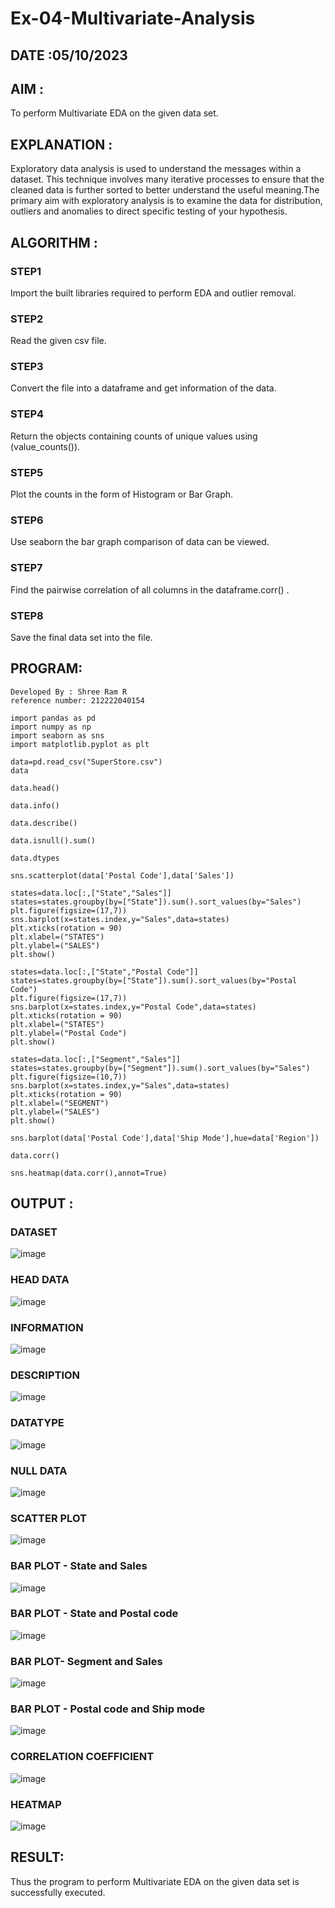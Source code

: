 # Ex-04-Multivariate-Analysis

## DATE :05/10/2023

## AIM :

To perform Multivariate EDA on the given data set.

## EXPLANATION :

Exploratory data analysis is used to understand the messages within a dataset. This technique involves many iterative processes to ensure that the cleaned data is further sorted to better understand the useful meaning.The primary aim with exploratory analysis is to examine the data for distribution, outliers and anomalies to direct specific testing of your hypothesis.

## ALGORITHM :

### STEP1
Import the built libraries required to perform EDA and outlier removal.

### STEP2
Read the given csv file.

### STEP3
Convert the file into a dataframe and get information of the data.

### STEP4
Return the objects containing counts of unique values using (value_counts()).

### STEP5
Plot the counts in the form of Histogram or Bar Graph.

### STEP6
Use seaborn the bar graph comparison of data can be viewed.

### STEP7
Find the pairwise correlation of all columns in the dataframe.corr() .

### STEP8
Save the final data set into the file.

## PROGRAM:

```
Developed By : Shree Ram R
reference number: 212222040154
```

```
import pandas as pd
import numpy as np
import seaborn as sns
import matplotlib.pyplot as plt

data=pd.read_csv("SuperStore.csv")
data

data.head()

data.info()

data.describe()

data.isnull().sum()

data.dtypes

sns.scatterplot(data['Postal Code'],data['Sales'])

states=data.loc[:,["State","Sales"]] 
states=states.groupby(by=["State"]).sum().sort_values(by="Sales") 
plt.figure(figsize=(17,7)) 
sns.barplot(x=states.index,y="Sales",data=states) 
plt.xticks(rotation = 90) 
plt.xlabel=("STATES")
plt.ylabel=("SALES") 
plt.show()

states=data.loc[:,["State","Postal Code"]] 
states=states.groupby(by=["State"]).sum().sort_values(by="Postal Code") 
plt.figure(figsize=(17,7)) 
sns.barplot(x=states.index,y="Postal Code",data=states) 
plt.xticks(rotation = 90) 
plt.xlabel=("STATES") 
plt.ylabel=("Postal Code") 
plt.show()

states=data.loc[:,["Segment","Sales"]] 
states=states.groupby(by=["Segment"]).sum().sort_values(by="Sales") 
plt.figure(figsize=(10,7)) 
sns.barplot(x=states.index,y="Sales",data=states) 
plt.xticks(rotation = 90) 
plt.xlabel=("SEGMENT") 
plt.ylabel=("SALES") 
plt.show()

sns.barplot(data['Postal Code'],data['Ship Mode'],hue=data['Region'])

data.corr()

sns.heatmap(data.corr(),annot=True)
```

## OUTPUT :

### DATASET
![image](https://user-images.githubusercontent.com/119560261/229704284-f08c9e98-00fd-48eb-8c75-8d481fbb14bd.png)

### HEAD DATA 
![image](https://user-images.githubusercontent.com/119560261/229704426-f0fc9389-b7c5-4992-b8b2-b563d5f2969f.png)

### INFORMATION
![image](https://user-images.githubusercontent.com/119560261/229704532-b4866a85-eda8-4ada-8a6e-7c932655bb60.png)

### DESCRIPTION
![image](https://user-images.githubusercontent.com/119560261/229704620-cf9ffcba-8dcd-4b11-9b29-0933864f9da1.png)

### DATATYPE
![image](https://user-images.githubusercontent.com/119560261/229704723-6a897352-4aab-49f6-ae16-75932e119b40.png)

### NULL DATA
![image](https://user-images.githubusercontent.com/119560261/229704833-371480f4-3e70-478d-a119-e12644d42fd5.png)

### SCATTER PLOT
![image](https://user-images.githubusercontent.com/119560261/229704942-7f5c2794-e712-454a-b466-45122c987bc0.png)

### BAR PLOT - State and Sales
![image](https://user-images.githubusercontent.com/119560261/229705109-293bb859-cc81-4353-aef2-c89ac3387400.png)

### BAR PLOT - State and Postal code
![image](https://user-images.githubusercontent.com/119560261/229705233-00a9d405-6b8f-4a5f-ba47-00bd78d13b0e.png)

### BAR PLOT- Segment and Sales
![image](https://user-images.githubusercontent.com/119560261/229705324-12ee1a7c-ff77-40a4-8cb1-fabc3e4547b9.png)

### BAR PLOT - Postal code and Ship mode
![image](https://user-images.githubusercontent.com/119560261/229705431-290154b1-84ac-49ca-a3b2-58c8ecc4403c.png)

### CORRELATION COEFFICIENT
![image](https://user-images.githubusercontent.com/119560261/229705628-049c6fa1-03f7-4b14-927b-58b51e33a64c.png)

### HEATMAP
![image](https://user-images.githubusercontent.com/119560261/229705727-5db4df43-3246-43d8-904c-41f59f768e4b.png)

## RESULT:
Thus the program to perform Multivariate EDA on the given data set is successfully executed.
